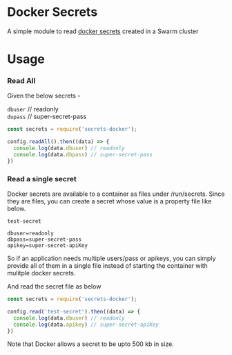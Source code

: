 # Docker Secrets

A simple module to read [docker secrets](https://docs.docker.com/engine/swarm/secrets/) created in a Swarm cluster

# Usage

### Read All

Given the below secrets - 

`dbuser` // readonly   
`dupass` // super-secret-pass

```javascript
const secrets = require('secrets-docker');

config.readAll().then((data) => {
  console.log(data.dbuser) // readonly
  console.log(data.dbpass) // super-secret-pass
})
```

### Read a single secret

Docker secrets are available to a container as files under /run/secrets. Since they are files, you can create a secret whose value is a property file like below.   

`test-secret`

```
dbuser=readonly
dbpass=super-secret-pass
apikey=super-secret-apiKey
```

So if an application needs multiple users/pass or apikeys, you can simply provide all of them in a single file instead of starting the container with mulitple docker secrets.   

And read the secret file as below

```javascript
const secrets = require('secrets-docker');

config.read('test-secret').then((data) => {
  console.log(data.dbuser) // readonly
  console.log(data.apikey) // super-secret-apiKey
})
```

Note that Docker allows a secret to be upto 500 kb in size.
